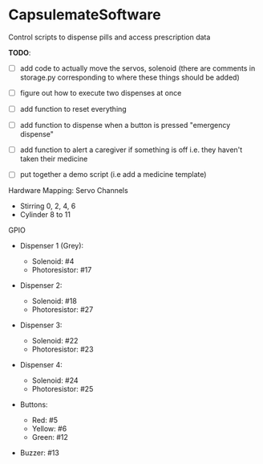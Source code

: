 # CapsulemateSoftware
Control scripts to dispense pills and access prescription data

**TODO**:
- [ ] add  code to actually move the servos, solenoid (there are comments in storage.py corresponding to where these things should be added) 
- [ ] figure out how to execute two dispenses at once 
- [ ] add function to reset everything
- [ ] add function to dispense when a button is pressed "emergency dispense"
- [ ] add function to alert a caregiver if something is off i.e. they haven't taken their medicine
- [ ] put together a demo script (i.e add a medicine template)


Hardware Mapping:
Servo Channels
* Stirring  0, 2, 4, 6
* Cylinder  8 to 11


GPIO
* Dispenser 1 (Grey):
    * Solenoid: #4
    * Photoresistor: #17
* Dispenser 2:
    * Solenoid: #18
    * Photoresistor: #27
* Dispenser 3:
    * Solenoid: #22
    * Photoresistor: #23
* Dispenser 4:
    * Solenoid: #24
    * Photoresistor: #25


* Buttons:
    * Red: #5
    * Yellow: #6
    * Green: #12


* Buzzer: #13


